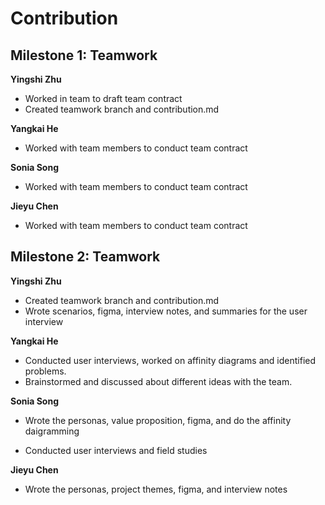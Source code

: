 # Contribution

## Milestone 1: Teamwork

**Yingshi Zhu**

- Worked in team to draft team contract
- Created teamwork branch and contribution.md

**Yangkai He**

- Worked with team members to conduct team contract

**Sonia Song**

- Worked with team members to conduct team contract

**Jieyu Chen**

- Worked with team members to conduct team contract



## Milestone 2: Teamwork

**Yingshi Zhu**

- Created teamwork branch and contribution.md
- Wrote scenarios, figma, interview notes, and summaries for the user interview

**Yangkai He**

- Conducted user interviews, worked on affinity diagrams and identified problems.
- Brainstormed and discussed about different ideas with the team.

**Sonia Song**

- Wrote the personas, value proposition, figma, and do the affinity daigramming

- Conducted user interviews and field studies
  

**Jieyu Chen**

- Wrote the personas, project themes, figma, and interview notes

